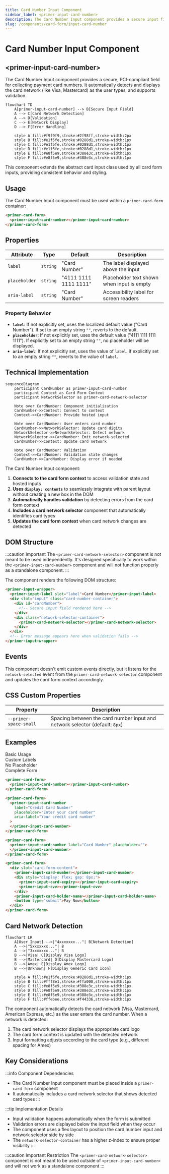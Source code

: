 ```yaml
---
title: Card Number Input Component
sidebar_label: <primer-input-card-number>
description: The Card Number Input component provides a secure input field for collecting payment card numbers with integrated card network detection.
slug: /components/card-form/input-card-number
---
```


# Card Number Input Component

## \<primer-input-card-number\>

The Card Number Input component provides a secure, PCI-compliant field for collecting payment card numbers. It automatically detects and displays the card network (like Visa, Mastercard) as the user types, and supports validation.

```mermaid
flowchart TD
    A[primer-input-card-number] --> B[Secure Input Field]
    A --> C[Card Network Detection]
    A --> D[Validation]
    C --> E[Network Display]
    D --> F[Error Handling]

    style A fill:#f9f9f9,stroke:#2f98ff,stroke-width:2px
    style B fill:#e1f5fe,stroke:#0288d1,stroke-width:1px
    style C fill:#e1f5fe,stroke:#0288d1,stroke-width:1px
    style D fill:#e1f5fe,stroke:#0288d1,stroke-width:1px
    style E fill:#e8f5e9,stroke:#388e3c,stroke-width:1px
    style F fill:#e8f5e9,stroke:#388e3c,stroke-width:1px
```

This component extends the abstract card input class used by all card form inputs, providing consistent behavior and styling.

## Usage

The Card Number Input component must be used within a `primer-card-form` container:

```html
<primer-card-form>
  <primer-input-card-number></primer-input-card-number>
</primer-card-form>
```

## Properties

| Attribute     | Type     | Default               | Description                                |
| ------------- | -------- | --------------------- | ------------------------------------------ |
| `label`       | `string` | "Card Number"         | The label displayed above the input        |
| `placeholder` | `string` | "4111 1111 1111 1111" | Placeholder text shown when input is empty |
| `aria-label`  | `string` | "Card Number"         | Accessibility label for screen readers     |

### Property Behavior

<div class="property-behavior">

- **`label`**: If not explicitly set, uses the localized default value ("Card Number"). If set to an empty string `""`, reverts to the default.
- **`placeholder`**: If not explicitly set, uses the default value ("4111 1111 1111 1111"). If explicitly set to an empty string `""`, no placeholder will be displayed.
- **`aria-label`**: If not explicitly set, uses the value of `label`. If explicitly set to an empty string `""`, reverts to the value of `label`.

</div>

## Technical Implementation

```mermaid
sequenceDiagram
    participant CardNumber as primer-input-card-number
    participant Context as Card Form Context
    participant NetworkSelector as primer-card-network-selector

    Note over CardNumber: Component initialization
    CardNumber->>Context: Connect to context
    Context->>CardNumber: Provide hosted input

    Note over CardNumber: User enters card number
    CardNumber->>NetworkSelector: Update card digits
    NetworkSelector->>NetworkSelector: Detect network
    NetworkSelector->>CardNumber: Emit network-selected
    CardNumber->>Context: Update card network

    Note over CardNumber: Validation
    Context->>CardNumber: Validation state changes
    CardNumber->>CardNumber: Display error if needed
```

The Card Number Input component:

1. **Connects to the card form context** to access validation state and hosted inputs
2. **Uses `display: contents`** to seamlessly integrate with parent layout without creating a new box in the DOM
3. **Automatically handles validation** by detecting errors from the card form context
4. **Includes a card network selector** component that automatically identifies card types
5. **Updates the card form context** when card network changes are detected

## DOM Structure

:::caution Important
The `<primer-card-network-selector>` component is not meant to be used independently. It's designed specifically to work within the `<primer-input-card-number>` component and will not function properly as a standalone component.
:::

The component renders the following DOM structure:

```html
<primer-input-wrapper>
  <primer-input-label slot="label">Card Number</primer-input-label>
  <div slot="input" class="card-number-container">
    <div id="cardNumber">
      <!-- Secure input field rendered here -->
    </div>
    <div class="network-selector-container">
      <primer-card-network-selector></primer-card-network-selector>
    </div>
  </div>
  <!-- Error message appears here when validation fails -->
</primer-input-wrapper>
```

## Events

This component doesn't emit custom events directly, but it listens for the `network-selected` event from the `primer-card-network-selector` component and updates the card form context accordingly.

## CSS Custom Properties

| Property               | Description                                                                 |
| ---------------------- | --------------------------------------------------------------------------- |
| `--primer-space-small` | Spacing between the card number input and network selector (default: `8px`) |

## Examples

<div class="tabs-container">
<div class="tabs">
<div class="tab basic active">Basic Usage</div>
<div class="tab custom">Custom Labels</div>
<div class="tab no-placeholder">No Placeholder</div>
<div class="tab complete">Complete Form</div>
</div>

<div class="tab-content basic active">

```html
<primer-card-form>
  <primer-input-card-number></primer-input-card-number>
</primer-card-form>
```

</div>

<div class="tab-content custom">

```html
<primer-card-form>
  <primer-input-card-number
    label="Credit Card Number"
    placeholder="Enter your card number"
    aria-label="Your credit card number"
  >
  </primer-input-card-number>
</primer-card-form>
```

</div>

<div class="tab-content no-placeholder">

```html
<primer-card-form>
  <primer-input-card-number label="Card Number" placeholder="">
  </primer-input-card-number>
</primer-card-form>
```

</div>

<div class="tab-content complete">

```html
<primer-card-form>
  <div slot="card-form-content">
    <primer-input-card-number></primer-input-card-number>
    <div style="display: flex; gap: 8px;">
      <primer-input-card-expiry></primer-input-card-expiry>
      <primer-input-cvv></primer-input-cvv>
    </div>
    <primer-input-card-holder-name></primer-input-card-holder-name>
    <button type="submit">Pay Now</button>
  </div>
</primer-card-form>
```

</div>
</div>

## Card Network Detection

```mermaid
flowchart LR
    A[User Input] -->|"4xxxxxxx..."| B[Network Detection]
    A -->|"5xxxxxxx..."| B
    A -->|"3xxxxxxx..."| B
    B -->|Visa| C[Display Visa Logo]
    B -->|Mastercard| D[Display Mastercard Logo]
    B -->|Amex| E[Display Amex Logo]
    B -->|Unknown| F[Display Generic Card Icon]

    style A fill:#e1f5fe,stroke:#0288d1,stroke-width:1px
    style B fill:#fff8e1,stroke:#ffa000,stroke-width:1px
    style C fill:#e8f5e9,stroke:#388e3c,stroke-width:1px
    style D fill:#e8f5e9,stroke:#388e3c,stroke-width:1px
    style E fill:#e8f5e9,stroke:#388e3c,stroke-width:1px
    style F fill:#ffebee,stroke:#f44336,stroke-width:1px
```

The component automatically detects the card network (Visa, Mastercard, American Express, etc.) as the user enters the card number. When a network is detected:

1. The card network selector displays the appropriate card logo
2. The card form context is updated with the detected network
3. Input formatting adjusts according to the card type (e.g., different spacing for Amex)

## Key Considerations

:::info Component Dependencies

- The Card Number Input component must be placed inside a `primer-card-form` component
- It automatically includes a card network selector that shows detected card types
  :::

:::tip Implementation Details

- Input validation happens automatically when the form is submitted
- Validation errors are displayed below the input field when they occur
- The component uses a flex layout to position the card number input and network selector side by side
- The `network-selector-container` has a higher z-index to ensure proper visibility
  :::

:::caution Important Restriction
The `<primer-card-network-selector>` component is not meant to be used outside of `<primer-input-card-number>` and will not work as a standalone component
:::

